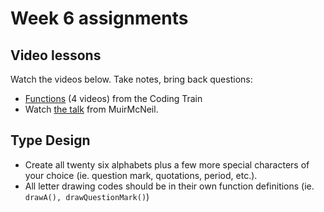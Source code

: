 # Week 6 assignments

## Video lessons

Watch the videos below. Take notes, bring back questions:

 - [Functions](https://www.youtube.com/watch?v=XCu7JSkgl04&list=PLRqwX-V7Uu6ajGB2OI3hl5DZsD1Fw1WzR) (4 videos) from the Coding Train
 - Watch [the talk](http://www.typotalks.com/videos/muir-mcneil-2/) from MuirMcNeil.
 
## Type Design
- Create all twenty six alphabets plus a few more special characters of your choice (ie. question mark, quotations, period, etc.).
- All letter drawing codes should be in their own function definitions (ie. `drawA(), drawQuestionMark()`)
